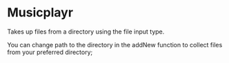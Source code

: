 # Musicplayr

Takes up files from a directory using the file input type.

You can change path to the directory in the addNew function to collect files from your preferred directory;